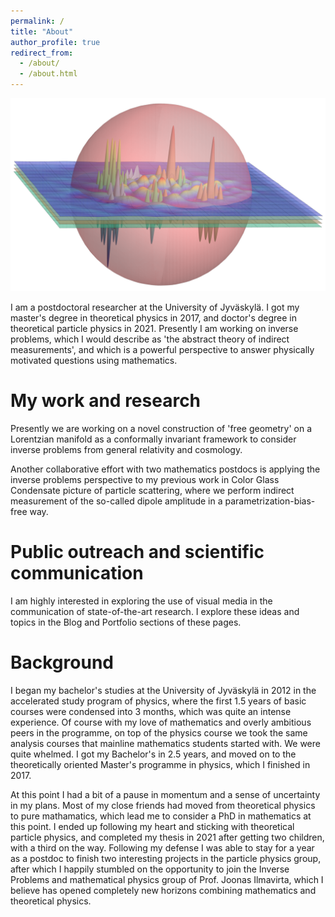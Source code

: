 ```yaml
---
permalink: /
title: "About"
author_profile: true
redirect_from: 
  - /about/
  - /about.html
---
```


![](images/qft-bound-proton.png)


I am a postdoctoral researcher at the University of Jyväskylä. I got my master's degree in theoretical physics in 2017, and doctor's degree in theoretical particle physics in 2021. Presently I am working on inverse problems, which I would describe as 'the abstract theory of indirect measurements', and which is a powerful perspective to answer physically motivated questions using mathematics.

My work and research
======
Presently we are working on a novel construction of 'free geometry' on a Lorentzian manifold as a conformally invariant framework to consider inverse problems from general relativity and cosmology.

Another collaborative effort with two mathematics postdocs is applying the inverse problems perspective to my previous work in Color Glass Condensate picture of particle scattering, where we perform indirect measurement of the so-called dipole amplitude in a parametrization-bias-free way.

Public outreach and scientific communication
======
I am highly interested in exploring the use of visual media in the communication of state-of-the-art research. I explore these ideas and topics in the Blog and Portfolio sections of these pages.

Background
======
I began my bachelor's studies at the University of Jyväskylä in 2012 in the accelerated study program of physics, where the first 1.5 years of basic courses were condensed into 3 months, which was quite an intense experience. Of course with my love of mathematics and overly ambitious peers in the programme, on top of the physics course we took the same analysis courses that mainline mathematics students started with. We were quite whelmed. I got my Bachelor's in 2.5 years, and moved on to the theoretically oriented Master's programme in physics, which I finished in 2017. 

At this point I had a bit of a pause in momentum and a sense of uncertainty in my plans. Most of my close friends had moved from theoretical physics to pure mathamatics, which lead me to consider a PhD in mathematics at this point. I ended up following my heart and sticking with theoretical particle physics, and completed my thesis in 2021 after getting two children, with a third on the way. Following my defense I was able to stay for a year as a postdoc to finish two interesting projects in the particle physics group, after which I happily stumbled on the opportunity to join the Inverse Problems and mathematical physics group of Prof. Joonas Ilmavirta, which I believe has opened completely new horizons combining mathematics and theoretical physics.
